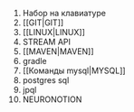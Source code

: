 1. Набор на клавиатуре
2. [[GIT|GIT]]  
3. [[LINUX|LINUX]]
4. STREAM API
5. [[MAVEN|MAVEN]]
6. gradle
7. [[Команды mysql|MYSQL]]
8. postgres sql
9. jpql
10. NEURONOTION